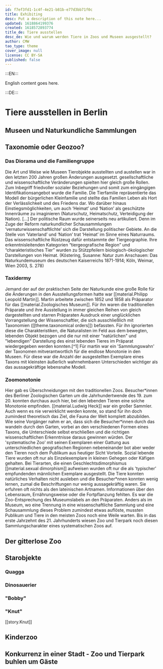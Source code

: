```yaml
---
id: f7ef3fd1-1c4f-4e21-b81b-e77d3bb71f0c
title: Exhibiting
desc: Put a description of this note here...
updated: 1618864199376
created: 1618572893774
title_de: Tiere ausstellen
desc_de: Wie und warum werden Tiere in Zoos und Museen ausgestellt?
author: CMW
tao_type: theme
cover_image: null
license: CC BY-SA
published: false
---
```


:::EN:::

English content goes here.

:::DE:::

# Tiere ausstellen in Berlin

## Museen und Naturkundliche Sammlungen

## Taxonomie oder Geozoo?

### Das Diorama und die Familiengruppe

Die Art und Weise wie Museen Tierobjekte ausstellten und austellen war in den letzten 200 Jahren großen Änderungen ausgesetzt. gesellschaftliche und wissenschaftliche Veränderungen spielten hier gleich große Rollen.
Zum Inbegriff friedvoller sozialer Beziehungen und somit zum eingängigen Identifikationsangebot wurde die Familie. Die Tierfamilie repräsentierte das Modell der bürgerlichen Kleinfamilie und stellte das Familien Leben als Hort der Verlässlichkeit und des Friedens dar. Wo darüber hinaus Einstiegsmöglichkeiten, um auch ‘Heimat’ und ‘Nation’ als geschützte Innenräume zu imaginieren (Naturschutz, Heimatschutz, Verteidigung der Nation). […] Der politische Raum wurde seinerseits neu artikuliert. Denn im Zuge der Reform naturkundlicher Schausammlungen ‘vernaturwissenschaftlichte’ sich die Darstellung politischer Gebiete. An die Stelle von ‘Vaterland’ und ‘Nation’ trat ‘Heimat’ im Sinne eines Naturraums. Das wissenschaftliche Rüstzeug dafür entstammte der Tiergeographie. Ihre erkenntnisleitenden Kategorien “tiergeografische Region” und “charakteristisches Tier” wurden zu Stützpfeilern biologisch-ökologischer Darstellungen von Heimat. (Köstering, Susanne: Natur zum Anschauen: Das Naturkundemuseum des deutschen Kaiserreichs 1871-1914; Köln, Weimar, Wien 2003, S. 278) 

### Taxidermy

Jemand der auf der praktischen Seite der Naturkunde eine große Rolle für die Änderungen in den Ausstellungsformen hatte war [[material.Philipp Leopold Martin]]. Martin arbeitete zwischen 1852 und 1858 als Präparator für das [[material.Zoologisches Museum]]. Für ihn waren die traditionellen Präparate und ihre Ausstellung in immer gleichen Reihen von gleich dargestellten und starren Präparaten Ausdruck einer unglücklichen Vorrangstellung der Wissenschaftler, die sich ausschließlich mit Taxonomien ([[theme.taxonomical orders]]) befassten. Für ihn ignorierten diese die Charakteristiken, die Naturalisten im Feld aus dem bewegten, lebenden Objekt bezogen und die nur mit einer "natürlichen" und "lebendigen" Darstellung des einst lebenden Tieres im Präparat wiedergegeben werden konnten.[^1]
Für martin war ein 'Sammlungswahn' der Taxonomen mitverantwortlich für die endlose Monotonie in den Museen. Für diese war die Anzahl der ausgestellten Exemplare eines Taxons mit kleinsten äußerlich wahrnehmbaren Unterschieden wichtiger als das aussagekräftige lebensnahe Modell.

### Zoomonotonie

Hier gab es Überschneidungen mit den traditionellen Zoos. Besucher\*innen des Berliner Zoologischen Garten um die Jahrhundertwende des 19. zum 20. konnten durchaus auch hier, bei den lebenden Tieren eine solche Monotonie empfinden. [[material.Ludwig Heck]] war ein großer Sammler. Auch wenn es nie verwirklicht werden konnte, so stand für ihn doch zumindest theoretisch das Ziel, die Fauna der Welt komplett abzubilden. Wie seine Vorgänger nahm er an, dass sich die Besucher\*innen durch das wandeln durch den Garten, vorbei an den verschiedenen Formen eines Taxons, die Unterschiede selbst erschließen und die richtigen wissenschaftlichen Erkenntnisse daraus gewinnen würden. Der 'systematische Zoo' mit seinen Exemplaren einer Gattung aus unterschiedlichen geografischen Regionen nebeneinander bot aber weder den Tieren noch dem Publikum aus heutiger Sicht Vorteile. Sozial lebende Tiere wurden oft nur als Einzelexemplare in kleinen Gehegen oder Käfigen gehalten. Bei Tierarten, die einen Geschlechtsdimorphismus [[material.sexual dimorphism]] aufweisen wurden oft nur die als 'typischer' empfundenden männlichen Exemplare ausgestellt. Die Tiere konnten natürliches Verhalten nicht ausleben und die Besucher\*nnen konnten wenig lernen, zumal die Beschriftungen nur wenig aussagekräftig waren. Sie erfuhren oft nichts als den lateinischen Artnamen. Informationen über den Lebensraum, Ernährungsweise oder die Fortpflanzung fehlten. Es war die Zoo-Entsprechung des Museumslabels an den Präparaten. Anders als im Museum, wo eine Trennung in eine wissenschaftliche Sammlung und eine Schausammlung dieses Problem zumindest etwas auflöste, mussten Publikum und Tiere in den meisten Zoos noch eine Weile warten. Bis in das erste Jahrzehnt des 21. Jahrhunderts wiesen Zoo und Tierpark noch diesen Sammlungscharakter eines systematischen Zoos auf.

## Der gitterlose Zoo

## Starobjekte

### Quagga

### Dinosauerier

### "Bobby"

### "Knut"

[[story.Knut]]

## Kinderzoo

## Konkurrenz in einer Stadt - Zoo und Tierpark buhlen um Gäste

